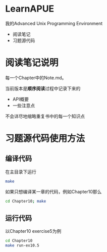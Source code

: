 # LearnAPUE
我的Advanced Unix Programming Environment

- 阅读笔记
- 习题源代码

# 阅读笔记说明

每一个Chapter中的Note.md。

当前版本是**顺序阅读**过程中记录下来的

- API概要
- 一些注意点

不会详尽地缩略重复书中的每一个知识点



# 习题源代码使用方法

## 编译代码

在主目录下运行

```bash
make
```

如果只想编译某一章的代码，例如Chapter10那么

```bash
cd Chapter10; make
```

## 运行代码

以Chapter10 exercise5为例

```bash
cd Chapter10
make run-ex10.5
```



